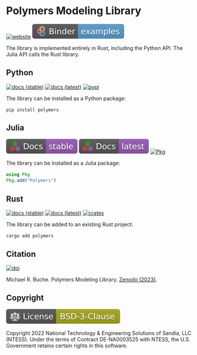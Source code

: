 # Polymers Modeling Library

[![website](https://img.shields.io/badge/GitHub-website-6e5494?logo=github)](https://sandialabs.github.io/Polymers)
[![examples](https://raw.githubusercontent.com/sandialabs/Polymers/main/pages/assets/images/binder.svg)](https://mybinder.org/v2/gh/sandialabs/Polymers/main)

The library is implemented entirely in Rust, including the Python API. The Julia API calls the Rust library.

## Python

[![docs (stable)](https://img.shields.io/badge/Docs-stable-8CA1AF?logo=readthedocs)](https://polymers.readthedocs.io/en/stable)
[![docs (latest)](https://img.shields.io/badge/Docs-latest-8CA1AF?logo=readthedocs)](https://polymers.readthedocs.io/en/latest)
[![pypi](https://img.shields.io/pypi/v/polymers?logo=pypi&logoColor=FBE072&label=PyPI&color=4B8BBE)](https://pypi.org/project/polymers)

The library can be installed as a Python package:

```shell
pip install polymers
```

## Julia

[![docs (stable)](https://raw.githubusercontent.com/sandialabs/Polymers/main/pages/assets/images/julia-docs-stable.svg)](https://sandialabs.github.io/Polymers/julia/docs/stable)
[![docs (latest)](https://raw.githubusercontent.com/sandialabs/Polymers/main/pages/assets/images/julia-docs-latest.svg)](https://sandialabs.github.io/Polymers/julia/docs/latest)
[![Pkg](https://img.shields.io/github/v/release/sandialabs/Polymers?color=cb3c33&label=Pkg&logo=Julia&logoColor=cb3c33)](#)

The library can be installed as a Julia package:

```julia
using Pkg
Pkg.add("Polymers")
```

## Rust

[![docs (stable)](https://img.shields.io/badge/Docs-stable-e57300?logo=rust&logoColor=000000)](https://docs.rs/crate/polymers)
[![docs (latest)](https://img.shields.io/badge/Docs-latest-e57300?logo=rust&logoColor=000000)](https://sandialabs.github.io/Polymers/rust/docs/latest)
[![crates](https://img.shields.io/crates/v/polymers?logo=rust&logoColor=000000&label=Crates&color=32592f)](https://crates.io/crates/polymers)

The library can be added to an existing Rust project:

```shell
cargo add polymers
```

## Citation

[![doi](https://img.shields.io/badge/Zenodo-10.5281%2Fzenodo.7041983-blue)](https://doi.org/10.5281/zenodo.7041983)

Michael R. Buche. Polymers Modeling Library. [Zenodo (2023)](https://doi.org/10.5281/zenodo.7041983).

## Copyright

[![license](https://raw.githubusercontent.com/sandialabs/Polymers/main/pages/assets/images/bsd3c.svg)](https://github.com/sandialabs/polymers/blob/main/LICENSE)

Copyright 2022 National Technology & Engineering Solutions of Sandia, LLC (NTESS). Under the terms of Contract DE-NA0003525 with NTESS, the U.S. Government retains certain rights in this software.

